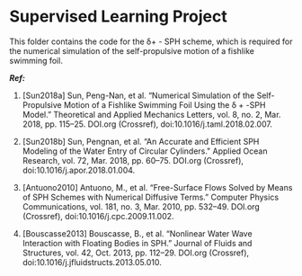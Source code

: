 # Supervised Learning Project

This folder contains the code for the δ+ - SPH scheme, which is required for the numerical simulation of the self-propulsive motion of a fishlike swimming foil.

***Ref:***
1. [Sun2018a] Sun, Peng-Nan, et al. “Numerical Simulation of the Self-Propulsive Motion of a Fishlike Swimming Foil Using the δ + -SPH Model.” Theoretical and Applied Mechanics Letters, vol. 8, no. 2, Mar. 2018, pp. 115–25. DOI.org (Crossref), doi:10.1016/j.taml.2018.02.007.

1. [Sun2018b] Sun, Pengnan, et al. “An Accurate and Efficient SPH Modeling of the Water Entry of Circular Cylinders." Applied Ocean Research, vol. 72, Mar. 2018, pp. 60–75. DOI.org (Crossref), doi:10.1016/j.apor.2018.01.004.

1. [Antuono2010] Antuono, M., et al. “Free-Surface Flows Solved by Means of SPH Schemes with Numerical Diffusive Terms.” Computer Physics Communications, vol. 181, no. 3, Mar. 2010, pp. 532–49. DOI.org (Crossref), doi:10.1016/j.cpc.2009.11.002.

1. [Bouscasse2013] Bouscasse, B., et al. “Nonlinear Water Wave Interaction with Floating Bodies in SPH.” Journal of Fluids and Structures, vol. 42, Oct. 2013, pp. 112–29. DOI.org (Crossref), doi:10.1016/j.jfluidstructs.2013.05.010.